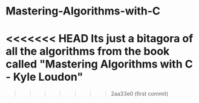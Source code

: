 # Mastering-Algorithms-with-C
<<<<<<< HEAD
Its just a bitagora of all the algorithms from the book called "Mastering Algorithms with C - Kyle Loudon"
=======
>>>>>>> 2aa33e0 (first commit)
